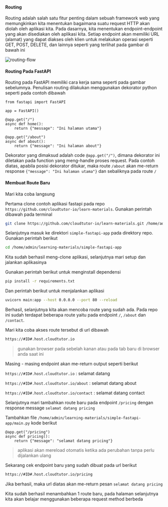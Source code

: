 #### Routing

Routing adalah salah satu fitur penting dalam sebuah framework web yang memungkinkan kita menentukan bagaimana suatu request HTTP akan diolah oleh aplikasi kita. Pada dasarnya, kita menentukan endpoint-endpoint yang akan disediakan oleh aplikasi kita. Setiap endpoint akan memiliki URL (alamat) yang dapat diakses oleh klien untuk melakukan operasi seperti GET, POST, DELETE, dan lainnya seperti yang terlihat pada gambar di bawah ini

![routing-flow](https://app.cloudtutor.io/storage/v1/object/public/course-image/fastapi-dasar/routing/router-min.png)

#### Routing Pada FastAPI

Routing pada FastAPI memiliki cara kerja sama seperti pada gambar sebelumnya. Penulisan routing dilakukan menggunakan dekorator python seperti pada contoh dibawah

```{.python}
from fastapi import FastAPI

app = FastAPI()

@app.get("/")
async def home():
    return {"message": "Ini halaman utama"}

@app.get("/about")
async def about():
    return {"message": "Ini halaman about"}
```

Dekorator yang dimaksud adalah code `@app.get("/")`, dimana dekorator ini diletakan pada function yang meng-handle proses request. Pada contoh diatas, apabila posisi dekorator ditukar, maka route `/about` akan me-return response `{"message": "Ini halaman utama"}` dan sebaliknya pada route `/`

#### Membuat Route Baru

Mari kita coba langsung

Pertama clone contoh aplikasi fastapi pada repo `https://github.com/cloudtutor-io/learn-materials`. Gunakan perintah dibawah pada terminal

```{.bash .copy}
git clone https://github.com/cloudtutor-io/learn-materials.git /home/admin/learning-materials
```

Selanjutnya masuk ke direktori `simple-fastapi-app` pada direktory repo. Gunakan perintah berikut

```{.bash .copy}
cd /home/admin/learning-materials/simple-fastapi-app
```

Kita sudah berhasil meng-clone aplikasi, selanjutnya mari setup dan jalankan aplikasinya

Gunakan perintah berikut untuk menginstall dependensi

```{.bash .copy}
pip install -r requirements.txt
```

Dan perintah berikut untuk menjalankan aplikasi

```{.bash .copy}
uvicorn main:app --host 0.0.0.0 --port 80 --reload
```

Berhasil, selanjutnya kita akan mencoba route yang sudah ada. Pada repo ini sudah terdapat beberapa route yaitu pada endpoint `/`, `/about` dan `/contact`.

Mari kita coba akses route tersebut di url dibawah

```{.bash .copy}
https://#ID#.host.cloudtutor.io
```

> gunakan browser pada sebelah kanan atau pada tab baru di browser anda saat ini

Masing - masing endpoint akan me-return output seperti berikut

`https://#ID#.host.cloudtutor.io` : selamat datang

`https://#ID#.host.cloudtutor.io/about` : selamat datang about

`https://#ID#.host.cloudtutor.io/contact` : selamat datang contact

Selanjutnya mari tambahkan route baru pada endpoint `/pricing` dengan response message `selamat datang pricing`

Tambahkan file `/home/admin/learning-materials/simple-fastapi-app/main.py` kode berikut

```{.python .copy}
@app.get("/pricing")
async def pricing():
    return {"message": "selamat datang pricing"}
```

> aplikasi akan mereload otomatis ketika ada perubahan tanpa perlu dijalankan ulang

Sekarang cek endpoint baru yang sudah dibuat pada url berikut

```{.bash .copy}
https://#ID#.host.cloudtutor.io/pricing
```

Jika berhasil, maka url diatas akan me-return pesan `selamat datang pricing`

Kita sudah berhasil menambahkan 1 route baru, pada halaman selanjutnya kita akan belajar menggunakan beberapa request method berbeda

